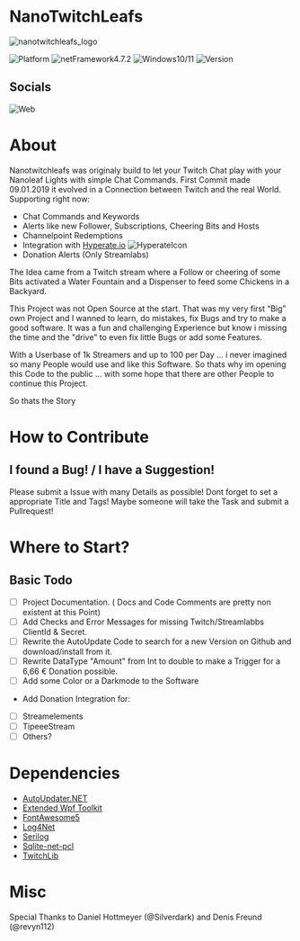 # NanoTwitchLeafs
![nanotwitchleafs_logo](https://user-images.githubusercontent.com/16882079/214092102-4447d44f-807b-4bbb-a85c-2d295643ee6b.png)

![Platform](https://img.shields.io/badge/Platform-.NET-blueviolet)
![netFramework4.7.2](https://img.shields.io/badge/.NET%20Framework-4.7.2-blueviolet)
![Windows10/11](https://img.shields.io/badge/Windows-10%2F11-blueviolet)
![Version](https://img.shields.io/badge/Current%20Version-2.9.9-blueviolet)

## Socials
![Web](https://img.shields.io/badge/Web-www.nanotwitchleafs.de-blueviolet)

# About

Nanotwitchleafs was originaly build to let your Twitch Chat play with your Nanoleaf Lights with simple Chat Commands.
First Commit made 09.01.2019 it evolved in a Connection between Twitch and the real World.
Supporting right now:
- Chat Commands and Keywords
- Alerts like new Follower, Subscriptions, Cheering Bits and Hosts
- Channelpoint Redemptions
- Integration with [Hyperate.io](https://www.hyperate.io/) ![HyperateIcon](https://assets.website-files.com/60fab9af722573947d71e73b/619cbce54830e07b08f3fcce_HypeRate_Logo_32.png)
- Donation Alerts (Only Streamlabs)

The Idea came from a Twitch stream where a Follow or cheering of some Bits activated a Water Fountain
and a Dispenser to feed some Chickens in a Backyard.

This Project was not Open Source at the start.
That was my very first “Big” own Project and I wanned to learn, do mistakes, fix Bugs and try to make a good software.
It was a fun and challenging Experience but know i missing the time and the "drive" to even fix little Bugs or add some Features.

With a Userbase of 1k Streamers and up to 100 per Day ... i never imagined so many People would use and like this Software.
So thats why im opening this Code to the public ... with some hope that there are other People to continue this Project.

So thats the Story

# How to Contribute

## I found a Bug! / I have a Suggestion!
Please submit a Issue with many Details as possible!
Dont forget to set a appropriate Title and Tags!
Maybe someone will take the Task and submit a Pullrequest!

# Where to Start?
## Basic Todo

- [ ] Project Documentation. ( Docs and Code Comments are pretty non existent at this Point)
- [ ] Add Checks and Error Messages for missing Twitch/Streamlabbs ClientId & Secret.
- [ ] Rewrite the AutoUpdate Code to search for a new Version on Github and download/install from it.
- [ ] Rewrite DataType "Amount" from Int to double to make a Trigger for a 6,66 € Donation possible.
- [ ] Add some Color or a Darkmode to the Software
- Add Donation Integration for:
- [ ] Streamelements
- [ ] TipeeeStream
- [ ] Others?

# Dependencies

- [AutoUpdater.NET](https://github.com/ravibpatel/AutoUpdater.NET)
- [Extended Wpf Toolkit](https://github.com/xceedsoftware/wpftoolkit)
- [FontAwesome5](https://github.com/MartinTopfstedt/FontAwesome5)
- [Log4Net](https://logging.apache.org/log4net/)
- [Serilog](https://serilog.net/)
- [Sqlite-net-pcl](https://github.com/praeclarum/sqlite-net)
- [TwitchLib](https://github.com/TwitchLib/TwitchLib)


# Misc

Special Thanks to Daniel Hottmeyer (@Silverdark) and Denis Freund (@revyn112)
